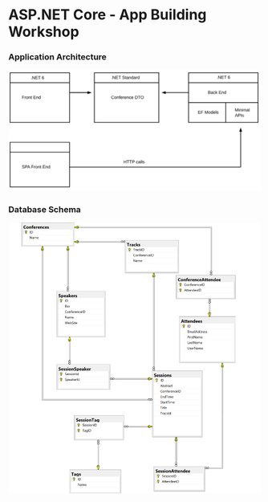 # ASP.NET Core - App Building Workshop


### Application Architecture

![Architecture Diagram](/docs/architecture-diagram.svg)

### Database Schema

![Database Schema Diagram](/docs/conference-planner-db-diagram.png)

